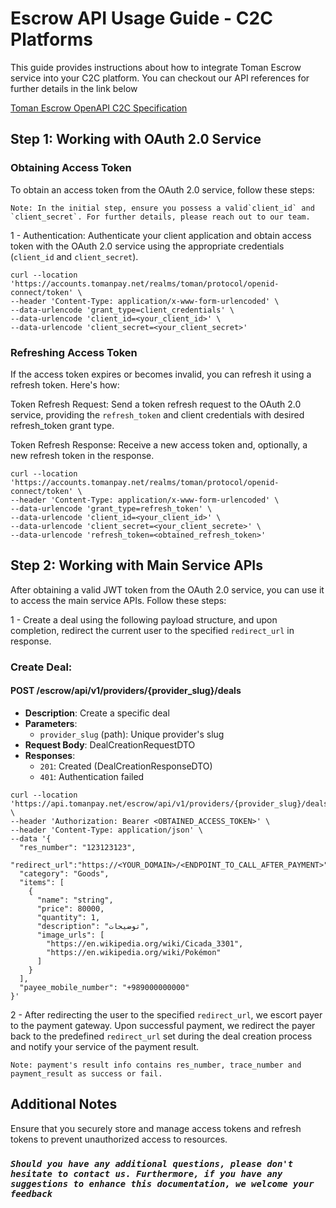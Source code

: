 # Escrow API Usage Guide - C2C Platforms

This guide provides instructions about how to integrate Toman Escrow service into your C2C platform. You can checkout our API references for further details in the link below

[Toman Escrow OpenAPI C2C Specification](https://docs.tomanpay.net/swagger/c2c.html)

## Step 1: Working with OAuth 2.0 Service

### Obtaining Access Token

To obtain an access token from the OAuth 2.0 service, follow these steps:

    Note: In the initial step, ensure you possess a valid`client_id` and `client_secret`. For further details, please reach out to our team.

1 - Authentication: Authenticate your client application and obtain access token with the OAuth 2.0 service using the appropriate credentials (`client_id` and `client_secret`).

```shell
curl --location 'https://accounts.tomanpay.net/realms/toman/protocol/openid-connect/token' \
--header 'Content-Type: application/x-www-form-urlencoded' \
--data-urlencode 'grant_type=client_credentials' \
--data-urlencode 'client_id=<your_client_id>' \
--data-urlencode 'client_secret=<your_client_secret>'
```

### Refreshing Access Token

If the access token expires or becomes invalid, you can refresh it using a refresh token. Here's how:

Token Refresh Request: Send a token refresh request to the OAuth 2.0 service, providing the `refresh_token` and client credentials with desired refresh_token grant type.

Token Refresh Response: Receive a new access token and, optionally, a new refresh token in the response.

```shell
curl --location 'https://accounts.tomanpay.net/realms/toman/protocol/openid-connect/token' \
--header 'Content-Type: application/x-www-form-urlencoded' \
--data-urlencode 'grant_type=refresh_token' \
--data-urlencode 'client_id=<your_client_id>' \
--data-urlencode 'client_secret=<your_client_secrete>' \
--data-urlencode 'refresh_token=<obtained_refresh_token>'
```

## Step 2: Working with Main Service APIs

After obtaining a valid JWT token from the OAuth 2.0 service, you can use it to access the main service APIs. Follow these steps:

1 - Create a deal using the following payload structure, and upon completion, redirect the current user to the specified `redirect_url` in response.

### Create Deal:

#### POST /escrow/api/v1/providers/{provider_slug}/deals

- **Description**: Create a specific deal
- **Parameters**:
  - `provider_slug` (path): Unique provider's slug
- **Request Body**: DealCreationRequestDTO
- **Responses**:
  - `201`: Created (DealCreationResponseDTO)
  - `401`: Authentication failed

```shell
curl --location 'https://api.tomanpay.net/escrow/api/v1/providers/{provider_slug}/deals' \
--header 'Authorization: Bearer <OBTAINED_ACCESS_TOKEN>' \
--header 'Content-Type: application/json' \
--data '{
  "res_number": "123123123",
  "redirect_url":"https://<YOUR_DOMAIN>/<ENDPOINT_TO_CALL_AFTER_PAYMENT>",
  "category": "Goods",
  "items": [
    {
      "name": "string",
      "price": 80000,
      "quantity": 1,
      "description": "توضیحات",
      "image_urls": [
        "https://en.wikipedia.org/wiki/Cicada_3301",
        "https://en.wikipedia.org/wiki/Pokémon"
      ]
    }
  ],
  "payee_mobile_number": "+989000000000"
}'
```

2 - After redirecting the user to the specified `redirect_url`, we escort payer to the payment gateway. Upon successful payment, we redirect the payer back to the predefined `redirect_url`  set during the deal creation process and notify your service of the payment result.

    Note: payment's result info contains res_number, trace_number and payment_result as success or fail.

## Additional Notes

Ensure that you securely store and manage access tokens and refresh tokens to prevent unauthorized access to resources.

### *`Should you have any additional questions, please don't hesitate to contact us. Furthermore, if you have any suggestions to enhance this documentation, we welcome your feedback`*
